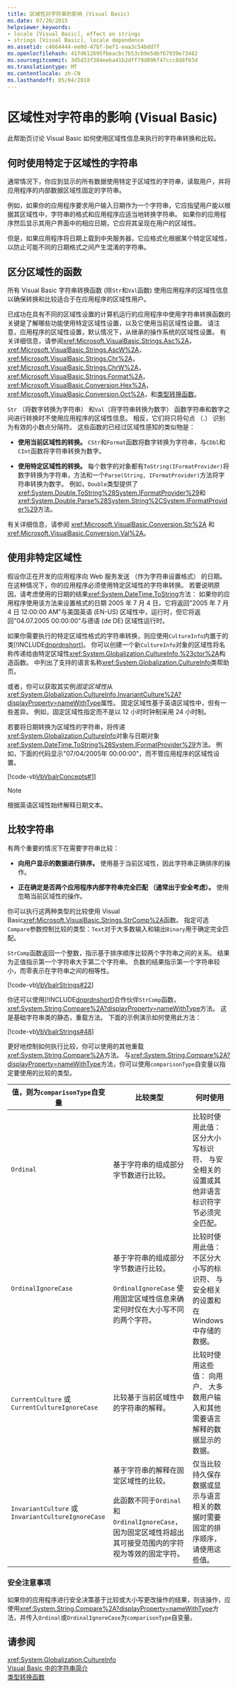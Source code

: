 ```yaml
---
title: 区域性对字符串的影响 (Visual Basic)
ms.date: 07/20/2015
helpviewer_keywords:
- locale [Visual Basic], effect on strings
- strings [Visual Basic], locale dependence
ms.assetid: c4664444-ee0d-47bf-bef1-eaa3c54bdd7f
ms.openlocfilehash: 41fd612695fbeacbc7b53cb9e5dbf67939e73482
ms.sourcegitcommit: 3d5d33f384eeba41b2dff79d096f47ccc8d8f03d
ms.translationtype: MT
ms.contentlocale: zh-CN
ms.lasthandoff: 05/04/2018
---
```

# <a name="how-culture-affects-strings-in-visual-basic"></a>区域性对字符串的影响 (Visual Basic)
此帮助页讨论 Visual Basic 如何使用区域性信息来执行的字符串转换和比较。  
  
## <a name="when-to-use-culture-specific-strings"></a>何时使用特定于区域性的字符串  
 通常情况下，你应到显示的所有数据使用特定于区域性的字符串，读取用户，并将应用程序的内部数据区域性固定的字符串。  
  
 例如，如果你的应用程序要求用户输入日期作为一个字符串，它应指望用户能以根据其区域性中，字符串的格式和应用程序应适当地转换字符串。 如果你的应用程序然后显示其用户界面中的相应日期，它应将其呈现在用户的区域性。  
  
 但是，如果应用程序将日期上载到中央服务器，它应格式化根据某个特定区域性，以防止可能不同的日期格式之间产生混淆的字符串。  
  
## <a name="culture-sensitive-functions"></a>区分区域性的函数  
 所有 Visual Basic 字符串转换函数 (除`Str`和`Val`函数) 使用应用程序的区域性信息以确保转换和比较适合于在应用程序的区域性用户。  
  
 已成功在具有不同的区域性设置的计算机运行的应用程序中使用字符串转换函数的关键是了解哪些功能使用特定区域性设置，以及它使用当前区域性设置。 请注意，应用程序的区域性设置，默认情况下，从继承的操作系统的区域性设置。 有关详细信息，请参阅<xref:Microsoft.VisualBasic.Strings.Asc%2A>， <xref:Microsoft.VisualBasic.Strings.AscW%2A>， <xref:Microsoft.VisualBasic.Strings.Chr%2A>， <xref:Microsoft.VisualBasic.Strings.ChrW%2A>， <xref:Microsoft.VisualBasic.Strings.Format%2A>， <xref:Microsoft.VisualBasic.Conversion.Hex%2A>， <xref:Microsoft.VisualBasic.Conversion.Oct%2A>，和[类型转换函数](../../../../visual-basic/language-reference/functions/type-conversion-functions.md)。  
  
 `Str` （将数字转换为字符串） 和`Val`（将字符串转换为数字） 函数字符串和数字之间进行转换时不使用应用程序的区域性信息。 相反，它们将只将句点 （.） 识别为有效的小数点分隔符。 这些函数的已经过区域性感知的类似物是：  
  
-   **使用当前区域性的转换。** `CStr`和`Format`函数将数字转换为字符串，与`CDbl`和`CInt`函数将字符串转换为数字。  
  
-   **使用特定区域性的转换。** 每个数字的对象都有`ToString(IFormatProvider)`将数字转换为字符串，方法和一个`Parse(String, IFormatProvider)`方法将字符串转换为数字。 例如，`Double`类型提供了<xref:System.Double.ToString%28System.IFormatProvider%29>和<xref:System.Double.Parse%28System.String%2CSystem.IFormatProvider%29>方法。  
  
 有关详细信息，请参阅 <xref:Microsoft.VisualBasic.Conversion.Str%2A> 和 <xref:Microsoft.VisualBasic.Conversion.Val%2A>。  
  
## <a name="using-a-specific-culture"></a>使用非特定区域性  
 假设你正在开发的应用程序向 Web 服务发送 （作为字符串设置格式） 的日期。 在这种情况下，你的应用程序必须使用特定区域性的字符串转换。 若要说明原因，请考虑使用的日期的结果<xref:System.DateTime.ToString>方法： 如果你的应用程序使用该方法来设置格式的日期 2005 年 7 月 4 日，它将返回"2005 年 7 月 4 日 12:00:00 AM"与美国英语 (EN-US) 区域性中，运行时，但它将返回"04.07.2005 00:00:00"与德语 (de DE) 区域性运行时。  
  
 如果你需要执行的特定区域性格式的字符串转换，则应使用`CultureInfo`内置于的类[!INCLUDE[dnprdnshort](~/includes/dnprdnshort-md.md)]。 你可以创建一个新`CultureInfo`对象的区域性将名称传递给由特定区域性<xref:System.Globalization.CultureInfo.%23ctor%2A>构造函数。 中列出了支持的语言名称<xref:System.Globalization.CultureInfo>类帮助页。  
  
 或者，你可以获取其实例*固定区域性*从<xref:System.Globalization.CultureInfo.InvariantCulture%2A?displayProperty=nameWithType>属性。 固定区域性基于英语区域性中，但有一些差异。 例如，固定区域性指定而不是以 12 小时时钟制采用 24 小时制。  
  
 若要将日期转换为区域性的字符串，将传递<xref:System.Globalization.CultureInfo>对象与日期对象<xref:System.DateTime.ToString%28System.IFormatProvider%29>方法。 例如，下面的代码显示"07/04/2005年 00:00:00"，而不管应用程序的区域性设置。  
  
 [!code-vb[VbVbalrConcepts#1](../../../../visual-basic/programming-guide/language-features/operators-and-expressions/codesnippet/VisualBasic/how-culture-affects-strings_1.vb)]  
  
> [!NOTE]
>  根据英语区域性始终解释日期文本。  
  
## <a name="comparing-strings"></a>比较字符串  
 有两个重要的情况下在需要字符串比较：  
  
-   **向用户显示的数据进行排序。** 使用基于当前区域性，因此字符串正确排序的操作。  
  
-   **正在确定是否两个应用程序内部字符串完全匹配 （通常出于安全考虑）。** 使用忽略当前区域性的操作。  
  
 你可以执行这两种类型的比较使用 Visual Basic<xref:Microsoft.VisualBasic.Strings.StrComp%2A>函数。 指定可选`Compare`参数控制比较的类型：`Text`对于大多数输入和输出`Binary`用于确定完全匹配。  
  
 `StrComp`函数返回一个整数，指示基于排序顺序比较两个字符串之间的关系。 结果为正值指示第一个字符串大于第二个字符串。 负数的结果指示第一个字符串较小，而零表示在字符串之间的相等性。  
  
 [!code-vb[VbVbalrStrings#22](../../../../visual-basic/language-reference/functions/codesnippet/VisualBasic/how-culture-affects-strings_2.vb)]  
  
 你还可以使用[!INCLUDE[dnprdnshort](~/includes/dnprdnshort-md.md)]合作伙伴`StrComp`函数，<xref:System.String.Compare%2A?displayProperty=nameWithType>方法。 这是基础字符串类的静态，重载方法。 下面的示例演示如何使用此方法：  
  
 [!code-vb[VbVbalrStrings#48](../../../../visual-basic/language-reference/functions/codesnippet/VisualBasic/how-culture-affects-strings_3.vb)]  
  
 更好地控制如何执行比较，你可以使用的其他重载<xref:System.String.Compare%2A>方法。 与<xref:System.String.Compare%2A?displayProperty=nameWithType>方法，你可以使用`comparisonType`自变量以指定要使用的比较的类型。  
  
|值，则为`comparisonType`自变量|比较类型|何时使用|  
|---|---|---|  
|`Ordinal`|基于字符串的组成部分字节数进行比较。|比较时使用此值： 区分大小写标识符、 与安全相关的设置或其他非语言标识符字节必须完全匹配。|  
|`OrdinalIgnoreCase`|基于字符串的组成部分字节数进行比较。<br /><br /> `OrdinalIgnoreCase` 使用固定区域性信息来确定何时仅在大小写不同的两个字符。|比较时使用此值： 不区分大小写的标识符、 与安全相关的设置和在 Windows 中存储的数据。|  
|`CurrentCulture` 或 `CurrentCultureIgnoreCase`|比较基于当前区域性中的字符串的解释。|比较时使用这些值： 向用户、 大多数用户输入和其他需要语言解释的数据显示的数据。|  
|`InvariantCulture` 或 `InvariantCultureIgnoreCase`|基于字符串的解释在固定区域性的比较。<br /><br /> 此函数不同于`Ordinal`和`OrdinalIgnoreCase`，因为固定区域性将超出其可接受范围内的字符视为等效的固定字符。|仅当比较持久保存数据或显示与语言相关的数据时需要固定的排序顺序，请使用这些值。|  
  
### <a name="security-considerations"></a>安全注意事项  
 如果你的应用程序进行安全决策基于比较或大小写更改操作的结果，则该操作，应使用<xref:System.String.Compare%2A?displayProperty=nameWithType>方法，并传入`Ordinal`或`OrdinalIgnoreCase`为`comparisonType`自变量。  
  
## <a name="see-also"></a>请参阅  
 <xref:System.Globalization.CultureInfo>  
 [Visual Basic 中的字符串简介](../../../../visual-basic/programming-guide/language-features/strings/introduction-to-strings.md)  
 [类型转换函数](../../../../visual-basic/language-reference/functions/type-conversion-functions.md)
